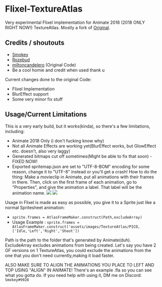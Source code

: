 # Flixel-TextureAtlas
 
 Very experimental Flixel implementation for Animate 2018 (2018 ONLY RIGHT NOW!) TextureAtlas. Mostly a fork of [Original](https://github.com/miltoncandelero/OpenFLAnimateAtlas).

 ## Credits / shoutouts

 - [Smokey](https://twitter.com/Smokey_5_)
 - [Rozebud](https://twitter.com/helpme_thebigt)
 - [miltoncandelero](https://github.com/miltoncandelero) (Original Code)
 - Be a cool homie and credit when used thank u

 Current changes done to the original Code:
 - Flixel Implementation
 - BlurEffect support
 - Some very minor fix stuff

  ## Usage/Current Limitations

  This is a very early build, but it works(kinda), so there's a few limitations, including:
  - Animate 2018 Only (i don't fucking know why)
  - Not all Animate Effects are working yet(BlurEffect works, but GlowEffect etc. doesn't, also very laggy)
  - Generated bitmaps cut off sometimes(Might be able to fix that soon) - FIXED NOW!
  - Exported spritemap.json are set to "UTF-8-BOM" encoding for some reason, change it to "UTF-8" instead or you'll get a crash!
  How to do the thing:
  Make a movieclip in Animate, put all animations with their frames in there. Then, click on the first frame of each animation, go to "Properties", and give the animation a label. That label will be the animation name.
  ![](/art/instruction2.PNG)
  ![](/art/instruction1.PNG)

  Usage in Flixel is made as easy as possible, you give it to a Sprite just like a normal Spritesheet animation:

 - `sprite.frames = AtlasFrameMaker.construct(Path,excludeArray)`
 - Usage Example :  `sprite.frames = AtlasFrameMaker.construct('assets/images/TextureAtlas/PICO,['Idle,'Left','Right','Shoot'])`

 Path is the path to the folder that's generated by Animate(duh).
 ExcludeArray excludes animations from being created. Let's say you have 2 GF versions on 1 TextureAtlas, you could exclude the animations from the one that you don't need currently,making it load faster.

 ALSO MAKE SURE TO ALIGN THE ANIMATIONS YOU PLACE TO LEFT AND TOP USING "ALIGN" IN ANIMATE! There's an example .fla so you can see what you gotta do. If you need help with using it, DM me on Discord: `Smokey#9928`

    
